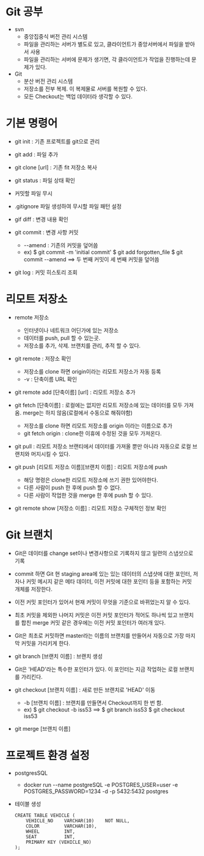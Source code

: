 # Git 공부

* svn
  * 중앙집중식 버전 관리 시스템
  * 파일을 관리하는 서버가 별도로 있고, 클라이언트가 중앙서버에서 파일을 받아서 사용
  * 파일을 관리하는 서버에 문제가 생기면, 각 클라이언트가 작업을 진행하는데 문제가 있다.
* Git 
  * 분산 버전 관리 시스템
  * 저장소를 전부 복제. 이 복제물로 서버를 복원할 수 있다.
  * 모든 Checkout는 백업 데이터라 생각할 수 있다.
 
 
 # 기본 명령어
 
 * git init : 기존 프로젝트를 git으로 관리
 
 * git add : 파일 추가
 
 * git clone [url] : 기존 fit 저장소 복사
 
 * git status : 파일 상태 확인
 
 * 커밋할 파일 무시
  * .gitignore 파일 생성하여 무시할 파일 패턴 설정
  
* gif diff : 변경 내용 확인

* git commit : 변경 사항 커밋
  * --amend : 기존의 커밋을 덮어씀 
  * ex) $ git commit -m 'initial commit' $ git add forgotten_file $ git commit --amend 
   ==> 두 번째 커밋이 세 번째 커밋을 덮어씀 

* git log : 커밋 히스토리 조회



# 리모트 저장소

* remote 저장소
  * 인터넷이나 네트워크 어딘가에 있는 저장소
  * 데이터를 push, pull 할 수 있는곳.
  * 저장소를 추가, 삭제. 브랜치를 관리, 추적 할 수 있다.
    
* git remote : 저장소 확인
  * 저장소를 clone 하면 origin이라는 리모트 저장소가 자동 등록
  * -v : 단축이름 URL 확인
  
* git remote add [단축이름] [url] : 리모트 저장소 추가
* git fetch [단축이름] : 로컬에는 없지만 리모트 저장소에 있는 데이터를 모두 가져옴. merge는 하지 않음(로컬에서 수동으로 해줘야함)
  * 저장소를 clone 하면 리모트 저장소를 origin 이라는 이름으로 추가
  * git fetch origin :  clone한 이휴에 수정된 것을 모두 가져온다.
* git pull : 리모트 저장소 브랜티에서 데이터를 가져올 뿐만 아니라 자동으로 로컬 브랜치와 머지시킬 수 있다.

* git push [리모트 저장소 이름][브랜치 이름] : 리모트 저장소에 push
  * 해당 명령은 clone한 리모트 저장소에 쓰기 권한 있어야한다.
  * 다른 사람이 push 한 후에 push 할 수 없다.
  * 다른 사람이 작업한 것을 merge 한 후에 push 할 수 있다.

* git remote show [저장소 이름] : 리모트 저장소 구체적인 정보 확인


  
# Git 브랜치

* Git은 데이터를 change set이나 변경사항으로 기록하지 않고 일련의 스냅삿으로 기록
* commit 하면 Git 현 staging area에 있는 있는 데이터의 스냅샷에 대한 포인터, 
  저자나 커밋 메시지 같은 메타 데이터, 
  이전 커밋에 대한 포인터 등을 포함하는 커밋 개체를 저장한다.
* 이전 커밋 포인터가 있어서 현재 커밋이 무엇을 기준으로 바뀌었는지 알 수 있다.
* 최초 커밋을 제외한 나머지 커밋은 이전 커밋 포인터가 적어도 하나씩 있고 브랜치를 합친 merge 커밋 같은 경우에는 이전 커밋 포인터가 여러개 있다.

* Git은 최초로 커밋하면 master라는 이름의 브랜치를 만들어서 자동으로 가장 마지막 커밋을 가리키게 한다.

* git branch [브랜치 이름] : 브랜치 생성

* Git은 'HEAD'라는 특수한 포인터가 있다. 이 포인터는 지금 작업하는 로컬 브랜치를 가리킨다.

* git checkout [브랜치 이름] : 새로 만든 브랜치로 'HEAD' 이동
  * -b [브랜치 이름] : 브랜치를 만들면서 Checkout까지 한 번 함.
  * ex) $ git checkout -b iss53 ==> $ git branch iss53   $ git checkout iss53
  
* git merge [브랜치 이름]


# 프로젝트 환경 설정

* postgresSQL
  * docker run --name postgreSQL -e POSTGRES_USER=user -e POSTGRES_PASSWORD=1234 -d -p 5432:5432 postgres

* 테이블 생성
  ```postgresql
  CREATE TABLE VEHICLE (
      VEHICLE_NO    VARCHAR(10)    NOT NULL,
      COLOR         VARCHAR(10),
      WHEEL         INT,
      SEAT          INT,
      PRIMARY KEY (VEHICLE_NO)
  );
  ```


